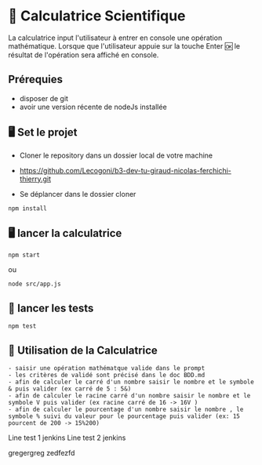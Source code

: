 # 🧮 Calculatrice Scientifique

La calculatrice input l'utilisateur à entrer en console une opération
mathématique. Lorsque que l'utilisateur appuie sur la touche Enter 🆗 le résultat de l'opération sera affiché en console. 

## Prérequies

- disposer de git
- avoir une version récente de nodeJs installée

## 🖥 Set le projet

- Cloner le repository dans un dossier local de votre machine
- https://github.com/Lecogoni/b3-dev-tu-giraud-nicolas-ferchichi-thierry.git

- Se déplancer dans le dossier cloner

````
npm install
````

## 🖥 lancer la calculatrice

````
npm start
````

ou 

````
node src/app.js  
````

## 🔖 lancer les tests

````
npm test
````


## 🧮 Utilisation de la Calculatrice

````
- saisir une opération mathématque valide dans le prompt
- les critères de validé sont précisé dans le doc BDD.md
- afin de calculer le carré d'un nombre saisir le nombre et le symbole & puis valider (ex carré de 5 : 5&)
- afin de calculer le racine carré d'un nombre saisir le nombre et le symbole V puis valider (ex racine carré de 16 -> 16V )
- afin de calculer le pourcentage d'un nombre saisir le nombre , le symbole % suivi du valeur pour le pourcentage puis valider (ex: 15 pourcent de 200 -> 15%200)
````

Line test 1 jenkins
Line test 2 jenkins

gregergreg
zedfezfd
